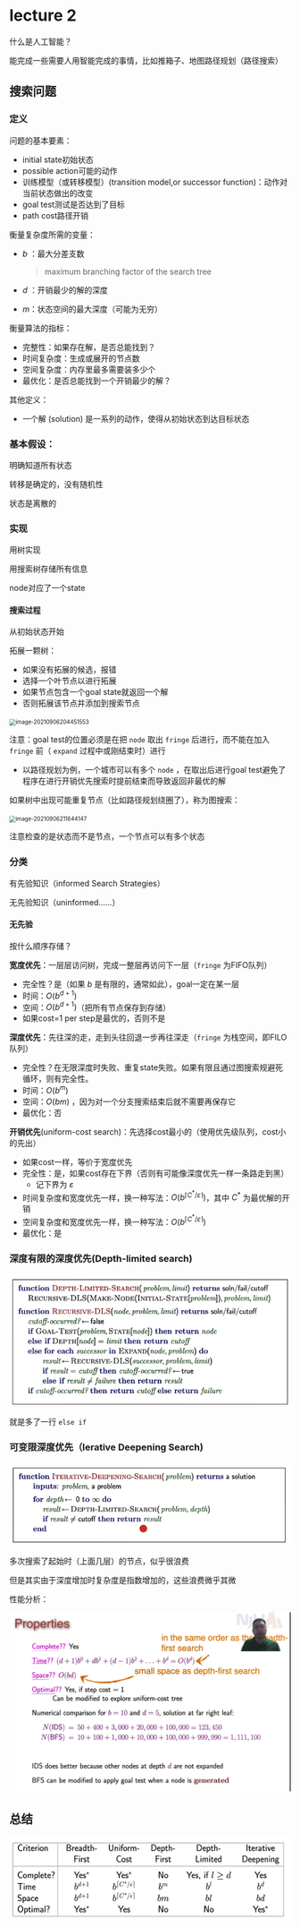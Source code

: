 # lecture 2

什么是人工智能？

能完成一些需要人用智能完成的事情，比如推箱子、地图路径规划（路径搜索）

## 搜索问题

### 定义

问题的基本要素：

* initial state初始状态
* possible action可能的动作
* 训练模型（或转移模型）(transition model,or successor function)：动作对当前状态做出的改变
* goal test测试是否达到了目标
* path cost路径开销

衡量复杂度所需的变量：

* $b$ ：最大分差支数

  > maximum branching factor of the search tree

* $d$ ：开销最少的解的深度

* $m$：状态空间的最大深度（可能为无穷）

衡量算法的指标：

* 完整性：如果存在解，是否总能找到？
* 时间复杂度：生成或展开的节点数
* 空间复杂度：内存里最多需要装多少个
* 最优化：是否总能找到一个开销最少的解？

其他定义：

* 一个解 (solution) 是一系列的动作，使得从初始状态到达目标状态

### 基本假设：

明确知道所有状态

转移是确定的，没有随机性

状态是离散的

### 实现

用树实现

用搜索树存储所有信息

node对应了一个state

#### 搜索过程

从初始状态开始

拓展一颗树：

* 如果没有拓展的候选，报错
* 选择一个叶节点以进行拓展
* 如果节点包含一个goal state就返回一个解
* 否则拓展该节点并添加到搜索节点

<img src="C:\Users\10643\AppData\Roaming\Typora\typora-user-images\image-20210906204451553.png"   alt="image-20210906204451553" style="zoom:70%;" />

注意：goal test的位置必须是在把 `node` 取出 `fringe` 后进行，而不能在加入 `fringe` 前（ `expand` 过程中或刚结束时）进行

* 以路径规划为例，一个城市可以有多个 `node` ，在取出后进行goal test避免了程序在进行开销优先搜索时提前结束而导致返回非最优的解

如果树中出现可能重复节点（比如路径规划绕圈了），称为图搜索：

<img src="C:\Users\10643\AppData\Roaming\Typora\typora-user-images\image-20210906211644147.png" alt="image-20210906211644147"   style="zoom:70%;" />

注意检查的是状态而不是节点，一个节点可以有多个状态



### 分类

有先验知识（informed Search Strategies）

无先验知识（uninformed……）

#### 无先验

按什么顺序存储？

**宽度优先**：一层层访问树，完成一整层再访问下一层（`fringe` 为FIFO队列）

* 完全性？是（如果 $b$ 是有限的，通常如此），goal一定在某一层
* 时间：$O(b^{d+1})$ 
* 空间：$O(b^{d+1})$（把所有节点保存到存储）
* 如果cost=1 per step是最优的，否则不是

**深度优先**：先往深的走，走到头往回退一步再往深走（`fringe` 为栈空间，即FILO队列）

* 完全性？在无限深度时失败、重复state失败。如果有限且通过图搜索规避死循环，则有完全性。
* 时间：$O(b^m)$
* 空间：$O(bm)$ ，因为对一个分支搜索结束后就不需要再保存它
* 最优化：否

**开销优先**(uniform-cost search)：先选择cost最小的（使用优先级队列，cost小的先出）

* 如果cost一样，等价于宽度优先
* 完全性：是，如果cost存在下界（否则有可能像深度优先一样一条路走到黑）
  * 记下界为 $\varepsilon$
* 时间复杂度和宽度优先一样，换一种写法：$O(b^{\left \lceil C^*/\varepsilon \right \rceil })$，其中 $C^*$ 为最优解的开销
* 空间复杂度和宽度优先一样，换一种写法：$O(b^{\left \lceil C^*/\varepsilon \right \rceil })$
* 最优化：是

### 深度有限的深度优先(Depth-limited search)

<img src="lecture 2.assets/image-20210913215528815.png"   alt="image-20210913215528815" style="zoom:75%;" />

就是多了一行 `else if`

### 可变限深度优先（Ierative Deepening Search)

<img src="lecture 2.assets/image-20210913221111334.png" alt="image-20210913221111334"   style="zoom:80%;" />

多次搜索了起始时（上面几层）的节点，似乎很浪费

但是其实由于深度增加时复杂度是指数增加的，这些浪费微乎其微

性能分析：

<img src="lecture 2.assets/image-20210913221647479.png"   alt="image-20210913221647479" style="zoom:50%;" />

## 总结

<img src="lecture 2.assets/image-20210913221847333.png"   alt="image-20210913221847333" style="zoom:100%;" />

